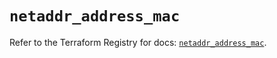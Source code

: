 # `netaddr_address_mac`

Refer to the Terraform Registry for docs: [`netaddr_address_mac`](https://registry.terraform.io/providers/ferlab-ste-justine/netaddr/0.5.1/docs/resources/address_mac).
